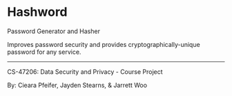 # Hashword
Password Generator and Hasher

Improves password security and provides cryptographically-unique password for any service.
_____
CS-47206: Data Security and Privacy - Course Project

By: Cieara Pfeifer, Jayden Stearns, & Jarrett Woo
